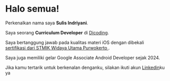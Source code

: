 # Halo semua! 

Perkenalkan nama saya **Sulis Indriyani**.<br>

Saya seorang **Curriculum Developer** di [Dicoding](https://www.dicoding.com/).<br>

Saya bertanggung jawab pada kualitas materi iOS dengan dibekali [sertifikasi dari STMIK Widaya Utama Purwokerto ](https://www.coursera.org/account/accomplishments/specialization/CLKJD8XBXJ3M).<br>

Saya juga memiliki gelar Google Associate Android Developer sejak 2024.<br>

Jika kamu tertarik untuk berkenalan denganku, silakan ikuti akun [Linkedin](https://www.linkedin.com/in/sulisindriyani/)ku ya
